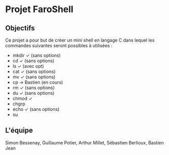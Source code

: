 # Projet FaroShell

## Objectifs

Ce projet a pour but de créer un mini shell en langage C dans lequel les commandes suivantes seront possibles à utilisées :
- mkdir  ✓  (sans options)
- cd     ✓  (sans options)
- ls     ✓  (avec opt)
- cat    ✓  (sans options)
- mv     ✓  (sans options)
- cp     -> Bastien (en cours)
- rm     ✓  (sans options)
- du     ✓  (sans options)
- chmod  ✓  
- chgrp
- echo   ✓  (sans options)
- su

## L'équipe

Simon Bessenay, Guillaume Potier, Arthur Millet, Sébastien Berlioux, Bastien Jean
